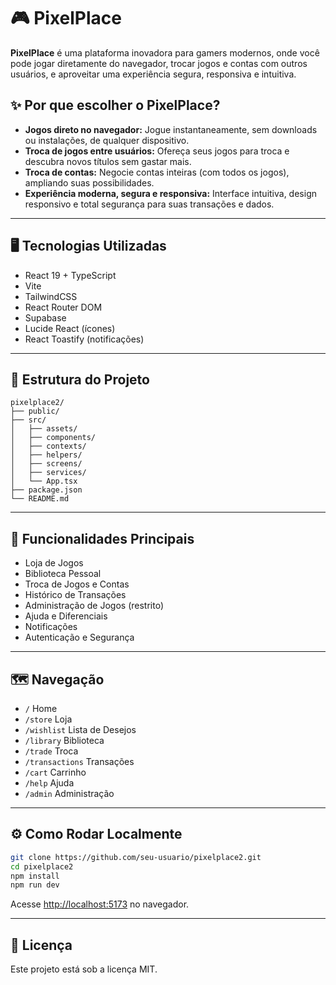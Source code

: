 # 🎮 PixelPlace

**PixelPlace** é uma plataforma inovadora para gamers modernos, onde você pode jogar diretamente do navegador, trocar jogos e contas com outros usuários, e aproveitar uma experiência segura, responsiva e intuitiva.

## ✨ Por que escolher o PixelPlace?

- **Jogos direto no navegador:** Jogue instantaneamente, sem downloads ou instalações, de qualquer dispositivo.
- **Troca de jogos entre usuários:** Ofereça seus jogos para troca e descubra novos títulos sem gastar mais.
- **Troca de contas:** Negocie contas inteiras (com todos os jogos), ampliando suas possibilidades.
- **Experiência moderna, segura e responsiva:** Interface intuitiva, design responsivo e total segurança para suas transações e dados.

---

## 🖥️ Tecnologias Utilizadas

- React 19 + TypeScript
- Vite
- TailwindCSS
- React Router DOM
- Supabase
- Lucide React (ícones)
- React Toastify (notificações)

---

## 📁 Estrutura do Projeto

```
pixelplace2/
├── public/
├── src/
│   ├── assets/
│   ├── components/
│   ├── contexts/
│   ├── helpers/
│   ├── screens/
│   ├── services/
│   └── App.tsx
├── package.json
└── README.md
```

---

## 🚀 Funcionalidades Principais

- Loja de Jogos
- Biblioteca Pessoal
- Troca de Jogos e Contas
- Histórico de Transações
- Administração de Jogos (restrito)
- Ajuda e Diferenciais
- Notificações
- Autenticação e Segurança

---

## 🗺️ Navegação

- `/` Home
- `/store` Loja
- `/wishlist` Lista de Desejos
- `/library` Biblioteca
- `/trade` Troca
- `/transactions` Transações
- `/cart` Carrinho
- `/help` Ajuda
- `/admin` Administração

---

## ⚙️ Como Rodar Localmente

```bash
git clone https://github.com/seu-usuario/pixelplace2.git
cd pixelplace2
npm install
npm run dev
```

Acesse [http://localhost:5173](http://localhost:5173) no navegador.

---

## 📄 Licença

Este projeto está sob a licença MIT.

